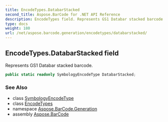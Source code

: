 ```yaml
---
title: EncodeTypes.DatabarStacked
second_title: Aspose.BarCode for .NET API Reference
description: EncodeTypes field. Represents GS1 Databar stacked barcode
type: docs
weight: 180
url: /net/aspose.barcode.generation/encodetypes/databarstacked/
---
```

## EncodeTypes.DatabarStacked field

Represents GS1 Databar stacked barcode.

```csharp
public static readonly SymbologyEncodeType DatabarStacked;
```

### See Also

* class [SymbologyEncodeType](../../symbologyencodetype/)
* class [EncodeTypes](../)
* namespace [Aspose.BarCode.Generation](../../../aspose.barcode.generation/)
* assembly [Aspose.BarCode](../../../)


